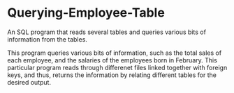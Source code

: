 # Querying-Employee-Table
An SQL program that reads several tables and queries various bits of information from the tables.

This program queries various bits of information, such as the total sales of each employee, and the salaries of the employees born in February. This particular program reads through differenet files linked together with foreign keys, and thus, returns the information by relating different tables for the desired output.
